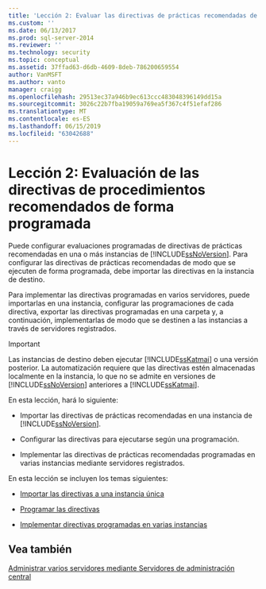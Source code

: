 ```yaml
---
title: 'Lección 2: Evaluar las directivas de prácticas recomendadas de forma programada | Microsoft Docs'
ms.custom: ''
ms.date: 06/13/2017
ms.prod: sql-server-2014
ms.reviewer: ''
ms.technology: security
ms.topic: conceptual
ms.assetid: 37ffad63-d6db-4609-8deb-786200659554
author: VanMSFT
ms.author: vanto
manager: craigg
ms.openlocfilehash: 29513ec37a946b9ec613ccc483048396149dd15a
ms.sourcegitcommit: 3026c22b7fba19059a769ea5f367c4f51efaf286
ms.translationtype: MT
ms.contentlocale: es-ES
ms.lasthandoff: 06/15/2019
ms.locfileid: "63042688"
---
```

# <a name="lesson-2-evaluate-best-practices-policies-on-a-scheduled-basis"></a>Lección 2: Evaluación de las directivas de procedimientos recomendados de forma programada
  Puede configurar evaluaciones programadas de directivas de prácticas recomendadas en una o más instancias de [!INCLUDE[ssNoVersion](../includes/ssnoversion-md.md)]. Para configurar las directivas de prácticas recomendadas de modo que se ejecuten de forma programada, debe importar las directivas en la instancia de destino.  
  
 Para implementar las directivas programadas en varios servidores, puede importarlas en una instancia, configurar las programaciones de cada directiva, exportar las directivas programadas en una carpeta y, a continuación, implementarlas de modo que se destinen a las instancias a través de servidores registrados.  
  
> [!IMPORTANT]  
>  Las instancias de destino deben ejecutar [!INCLUDE[ssKatmai](../includes/sskatmai-md.md)] o una versión posterior. La automatización requiere que las directivas estén almacenadas localmente en la instancia, lo que no se admite en versiones de [!INCLUDE[ssNoVersion](../includes/ssnoversion-md.md)] anteriores a [!INCLUDE[ssKatmai](../includes/sskatmai-md.md)].  
  
 En esta lección, hará lo siguiente:  
  
-   Importar las directivas de prácticas recomendadas en una instancia de [!INCLUDE[ssNoVersion](../includes/ssnoversion-md.md)].  
  
-   Configurar las directivas para ejecutarse según una programación.  
  
-   Implementar las directivas de prácticas recomendadas programadas en varias instancias mediante servidores registrados.  
  
 En esta lección se incluyen los temas siguientes:  
  
-   [Importar las directivas a una instancia única](../../2014/tutorials/import-the-policies-to-a-single-instance.md)  
  
-   [Programar las directivas](../../2014/tutorials/schedule-the-policies.md)  
  
-   [Implementar directivas programadas en varias instancias](../../2014/tutorials/deploy-scheduled-policies-to-multiple-instances.md)  
  
## <a name="see-also"></a>Vea también  
 [Administrar varios servidores mediante Servidores de administración central](../relational-databases/administer-multiple-servers-using-central-management-servers.md)  
  
  
